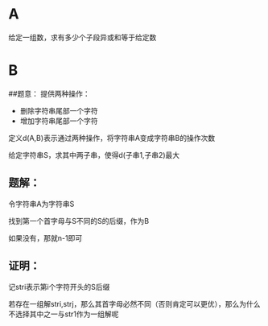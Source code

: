 # A
给定一组数，求有多少个子段异或和等于给定数

# B

##题意：
提供两种操作：
- 删除字符串尾部一个字符
- 增加字符串尾部一个字符

定义d(A,B)表示通过两种操作，将字符串A变成字符串B的操作次数

给定字符串S，求其中两子串，使得d(子串1,子串2)最大

## 题解：

令字符串A为字符串S

找到第一个首字母与S不同的S的后缀，作为B

如果没有，那就n-1即可

## 证明：

记stri表示第i个字符开头的S后缀

若存在一组解stri,strj，那么其首字母必然不同（否则肯定可以更优），那么为什么不选择其中之一与str1作为一组解呢

